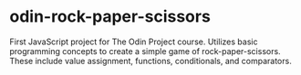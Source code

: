 # odin-rock-paper-scissors
First JavaScript project for The Odin Project course. 
Utilizes basic programming concepts to create a simple game of rock-paper-scissors.
These include value assignment, functions, conditionals, and comparators.
